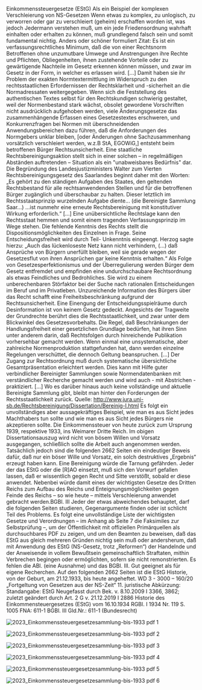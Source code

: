Einkommenssteuergesetze (EStG)
Als ein Beispiel der komplexen Verschleierung von NS-Gesetzen
Wenn etwas zu komplex, zu unlogisch, zu verworren oder gar zu verschleiert (geheim) erschaffen
worden ist, was jedoch Jedermann verstehen muß, um ein jede Friedensordnung wahrhaft einhalten oder
erhalten zu können, muß grundlegend falsch sein und somit fundamental nichtig.
Anders oder schöner formuliert
Zitat: Es ist ein verfassungsrechtliches Minimum, daß die von einer Rechtsnorm Betroffenen ohne
unzumutbare Umwege und Anstrengungen ihre Rechte und Pflichten, Obliegenheiten, ihnen zustehende
Vorteile oder zu gewärtigende Nachteile im Gesetz erkennen können müssen, und zwar im Gesetz in
der Form, in welcher es erlassen wird. [...] Damit haben sie ihr Problem der exakten
Normtextermittlung im Widerspruch zu den rechtsstaatlichen Erfordernissen der Rechtsklarheit
und -sicherheit an die Normadressaten weitergegeben.
Wenn sich die Feststellung des authentischen Textes selbst für den Rechtskundigen schwierig
gestaltet, weil der Normenbestand stark wächst, obsolet gewordene Vorschriften nicht ausdrücklich
aufgehoben werden, viele Änderungsgesetze das zusammenhängende Erfassen eines Gesetzestextes
erschweren, und Konkurrenzfragen bei Normen mit überschneidenden Anwendungsbereichen dazu
führen, daß die Anforderungen des Normgebers unklar bleiben, [oder Änderungen ohne
Sachzusammenhang vorsätzlich verschleiert werden, w.z.B StA, EGOWiG,] entsteht beim betroffenen
Bürger Rechtsunsicherheit. Eine staatliche Rechtsbereinigungsaktion stellt sich in einer solchen – in
regelmäßigen Abständen auftretenden – Situation als ein "unabweisbares Bedürfnis" dar. Die
Begründung des Landesjustizministers Walter zum Vierten Rechtsbereinigungsgesetz des Saarlandes
beginnt daher mit den Worten: „Es gehört zu den ständigen Aufgaben des Staates, den geltenden
Rechtsbestand für alle rechtsanwendenden Stellen und für die betroffenen Bürger zugänglich und
überschaubar zu halten. Dieser letztlich im Rechtsstaatsprinzip wurzelnden Aufgabe diente... (die
Bereinigte Sammlung Saar...) ...ist nunmehr eine erneute Rechtsbereinigung mit konstitutiver Wirkung
erforderlich.“ [...]
Eine unübersichtliche Rechtslage kann den Rechtsstaat hemmen und somit einem tragenden
Verfassungsprinzip im Wege stehen. Die fehlende Kenntnis des Rechts stellt die
Dispositionsmöglichkeiten des Einzelnen in Frage. Seine Entscheidungsfreiheit wird durch Teil-
Unkenntnis eingeengt. Herzog sagte hierzu: „Auch das lückenloseste Netz kann nicht verhindern, (...)
daß Ansprüche von Bürgern unerfüllt bleiben, weil sie gerade wegen der Gesetzesflut von ihren
Ansprüchen gar keine Kenntnis erhalten.“ Als Folge von Gesetzesperfektionismus und der
Überregulierung werden Bürger dem Gesetz entfremdet und empfinden eine undurchschaubare
Rechtsordnung als etwas Feindliches und Bedrohliches. Sie wird zu einem unberechenbaren
Störfaktor bei der Suche nach rationalen Entscheidungen im Beruf und im Privatleben.
Unzureichende Information des Bürgers über das Recht schafft eine Freiheitsbeschränkung
aufgrund der Rechtsunsicherheit. Eine Einengung der Entscheidungsspielräume durch
Desinformation ist von keinem Gesetz gedeckt. Angesichts der Tragweite der Grundrechte
berührt dies die Rechtsstaatlichkeit, und zwar unter dem Blickwinkel des Gesetzesvorbehalts. Die
Regel, daß Beschränkungen der Handlungsfreiheit einer gesetzlichen Grundlage bedürfen, hat ihren
Sinn unter anderem darin, daß Rechtsfolgen durch hinreichende Publikation vorhersehbar gemacht
werden. Wenn einmal eine unsystematische, aber zahlreiche Normenproduktion stattgefunden hat, dann
werden einzelne Regelungen verschüttet, die dennoch Geltung beanspruchen. [...]
Der Zugang zur Rechtsordnung muß durch systematische übersichtliche Gesamtpräsentation
erleichtert werden. Dies kann mit Hilfe guter verbindlicher Bereinigter Sammlungen sowie Normendatenbanken mit verständlicher Recherche gemacht werden und wird auch - mit Abstrichen -
praktiziert. [...] Wo es darüber hinaus auch keine vollständige und aktuelle Bereinigte Sammlung gibt,
bleibt man hinter den Forderungen der Rechtsstaatlichkeit zurück.
Quelle:
http://www.jura.uni-sb.de/Rechtsbereinigung/Dissertation/Bereinig-I.html
Es folgt ein unvollständiges aber aussagekräftiges Beispiel, wie man es aus Sicht jedes Machthabers tun
sollte und wie man es aus Sicht jedes Bürgers nie akzeptieren sollte. Die Einkommenssteuer von
heute zurück zum Ursprung 1939, respektive 1933, ins Weimarer Dritte Reich. Im obigen
Dissertationsauszug wird nicht von bösem Willen und Vorsatz ausgegangen, schließlich sollte die Arbeit
auch angenommen werden. Tatsächlich jedoch sind die folgenden 2662 Seiten ein eindeutiger Beweis
dafür, daß nur ein böser Wille und Vorsatz, ein solch destruktives „Ergebnis“ erzeugt haben kann. Eine
Bereinigung würde die Tarnung gefährden.
Jeder der das EStG oder die [R]AO einsetzt, muß sich den Vorwurf gefallen lassen, daß er
wissentlich gegen Recht und Sitte verstößt, sobald er diese anwendet. Nebenbei würde damit eines der
wichtigsten Gesetze des Dritten Reichs zum Aufbau des Reichs und Enteignungsmöglichkeiten
gegen Feinde des Reichs – so wie heute – mittels Verschleierung anwendet gebracht werden.BGBl. III
Jeder der etwas abweichendes behauptet, darf die folgenden Seiten studieren, Gegenargumente
finden oder ist schlicht Teil des Problems.
Es folgt eine unvollständige Liste der wichtigsten Gesetze und Verordnungen – im Anhang ab Seite
7 die Faksimiles zur Selbstprüfung –, um der Öffentlichkeit mit offiziellen Primärquellen als
durchsuchbares PDF zu zeigen, und um den Beamten zu beweisen, daß das EStG aus gleich mehreren
Gründen nichtig sein muß oder andersherum, daß mit Anwendung des EStG (NS-Gesetz, trotz
„Reformen“) der Handelnde und der Anweisende in vollem Bewußtsein gemeinschaftlich Straftaten,
mithin Verbrechen begingen oder ermöglichten, sofern sie nicht remonstrierten. Es fehlen die ABl.
(eine Ausnahme) und das BGBl. III. Gut geeignet als für eigene Recherchen. Auf den folgenden 2662
Seiten ist die EStG Historie, von der Geburt, am 21.12.1933, bis heute angeheftet.
WD 3 - 3000 – 160/20 „Fortgeltung von Gesetzen aus der NS-Zeit“
11. juristische Abkürzung:
Standangabe:
EStG
Neugefasst durch Bek. v. 8.10.2009 I 3366, 3862;
zuletzt geändert durch Art. 2 G v. 21.12.2019 I 2886
Historie des Einkommensteuergesetzes
(EStG)
vom 16.10.1934
RGBl. I 1934 Nr. 119 S. 1005
FNA: 611-1
BGBl. III Gld.Nr.: 611-1 (Bundesrecht)

![2023_Einkommenssteuergesetzesammlung-bis-1933 pdf 1](https://github.com/user-attachments/assets/b4c282ab-d9c1-4f92-a060-719527e344a0)

![2023_Einkommenssteuergesetzesammlung-bis-1933 pdf 2](https://github.com/user-attachments/assets/7a824dea-e3ae-4bfa-aa20-59e034e35fbb)

![2023_Einkommenssteuergesetzesammlung-bis-1933 pdf 3](https://github.com/user-attachments/assets/a617fbef-ffc9-4522-bce4-25f3a71dee1c)

![2023_Einkommenssteuergesetzesammlung-bis-1933 pdf 4](https://github.com/user-attachments/assets/ab08dc90-337f-4997-b73c-9f87f4d92c36)

![2023_Einkommenssteuergesetzesammlung-bis-1933 pdf 5](https://github.com/user-attachments/assets/fb6a2981-6df7-4b75-adf4-ec9e188f270e)

![2023_Einkommenssteuergesetzesammlung-bis-1933 pdf 6](https://github.com/user-attachments/assets/0b063bac-3894-4466-a882-a5bcc3d9b9a6)






